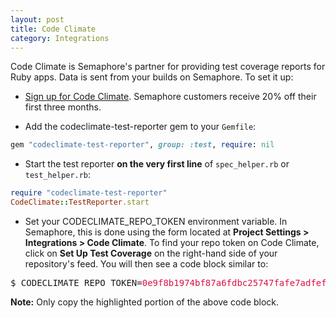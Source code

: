 ```yaml
---
layout: post
title: Code Climate
category: Integrations
---
```


Code Climate is Semaphore's partner for providing test coverage reports for Ruby apps. Data is sent from your builds on Semaphore. To set it up:

- [Sign up for Code Climate](https://codeclimate.com/partners/semaphore). Semaphore customers receive 20% off their first three months.

- Add the codeclimate-test-reporter gem to your `Gemfile`:

```ruby
gem "codeclimate-test-reporter", group: :test, require: nil
```

- Start the test reporter **on the very first line** of `spec_helper.rb` or `test_helper.rb`:

```ruby
require "codeclimate-test-reporter"
CodeClimate::TestReporter.start
```

- Set your CODECLIMATE\_REPO\_TOKEN environment variable. In Semaphore, this is done using the form located at **Project Settings > Integrations > Code Climate**. To find your repo token on Code Climate, click on **Set Up Test Coverage** on the right-hand side of your repository's feed. You will then see a code block similar to:

<pre>
$ CODECLIMATE_REPO_TOKEN=<span style="color: #dd1144">0e9f8b1974bf87a6fdbc25747fafe7adfeffc372575483f37c68056c841ba2d2</span> bundle exec rake
</pre>

**Note:** Only copy the highlighted portion of the above code block.
